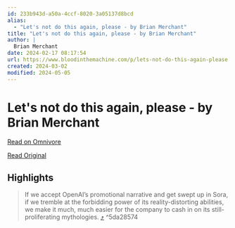 ```yaml
---
id: 233b943d-a50a-4ccf-8020-3a05137d8bcd
alias:
  - "Let's not do this again, please - by Brian Merchant"
title: "Let's not do this again, please - by Brian Merchant"
author: |
  Brian Merchant
date: 2024-02-17 08:17:54
url: https://www.bloodinthemachine.com/p/lets-not-do-this-again-please
created: 2024-03-02
modified: 2024-05-05
---
```


# Let's not do this again, please - by Brian Merchant

[Read on Omnivore](https://omnivore.app/me/let-s-not-do-this-again-please-by-brian-merchant-18db624b15a)

[Read Original](https://www.bloodinthemachine.com/p/lets-not-do-this-again-please)

## Highlights

> If we accept OpenAI’s promotional narrative and get swept up in Sora, if we tremble at the forbidding power of its reality-distorting abilities, we make it much, much easier for the company to cash in on its still-proliferating mythologies. [⤴️](https://omnivore.app/me/let-s-not-do-this-again-please-by-brian-merchant-18db624b15a#5da28574-3152-4bb3-b155-8f7d4fdbfa79)  ^5da28574

